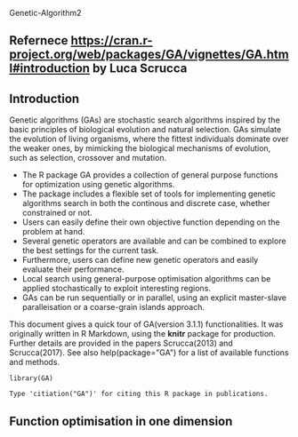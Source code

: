 Genetic-Algorithm2

## Refernece https://cran.r-project.org/web/packages/GA/vignettes/GA.html#introduction by Luca Scrucca


## Introduction

Genetic algorithms (GAs) are stochastic search algorithms inspired by the basic principles of biological evolution and natural selection. GAs simulate the evolution of living organisms, where the fittest individuals dominate over the weaker ones, by mimicking the biological mechanisms of evolution, such as selection, crossover and mutation.

* The R package GA provides a collection of general purpose functions for optimization using genetic algorithms. 
* The package includes a flexible set of tools for implementing genetic algorithms search in both the continous and discrete case, whether constrained or not.
* Users can easily define their own objective function depending on the problem at hand.
* Several genetic operators are available and can be combined to explore the best settings for the current task.
* Furthermore, users can define new genetic operators and easily evaluate their performance.
* Local search using general-purpose optimisation algorithms can be applied stochastically to exploit interesting regions.
* GAs can be run sequentially or in parallel, using an explicit master-slave paralleisation or a coarse-grain islands approach.

This document gives a quick tour of GA(version 3.1.1) functionalities. It was originally written in R Markdown, using the __knitr__ package for production. Further details are provided in the papers Scrucca(2013) and Scrucca(2017). 
See also help(package="GA") for a list of available functions and methods.

``` 
library(GA)

Type 'citiation("GA")' for citing this R package in publications.
```

## Function optimisation in one dimension
